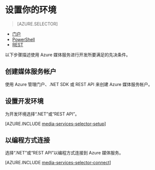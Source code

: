 <properties
	pageTitle="设置环境 | Azure"
	description="设置你的环境以使用 Azure 媒体服务进行开发。"
	services="media-services"
	documentationCenter=""
	authors="Juliako"
	manager="erikre"
	editor=""/>  


<tags
	ms.service="media-services"
	ms.date="06/22/2016"
	wacn.date=""/>

# 设置你的环境

> [AZURE.SELECTOR]
- [门户](/documentation/articles/media-services-create-account/)
- [PowerShell](/documentation/articles/media-services-manage-with-powershell/)
- [REST](https://msdn.microsoft.com/zh-cn/library/azure/dn167014.aspx) 
<a id="create_account"></a>

以下步骤描述使用 Azure 媒体服务进行开发所要满足的先决条件。

## 创建媒体服务帐户

使用 Azure 管理门户、.NET SDK 或 REST API 来创建 Azure 媒体服务帐户。

<a id="setup_dev_env"></a>
## 设置开发环境  

为开发环境选择“.NET”或“REST API”。

[AZURE.INCLUDE [media-services-selector-setup](../../includes/media-services-selector-setup.md)]

<a id="connect"></a>
## 以编程方式连接

选择“.NET”或“REST API”以编程方式连接到 Azure 媒体服务。

[AZURE.INCLUDE [media-services-selector-connect](../../includes/media-services-selector-connect.md)]

<!---HONumber=Mooncake_0815_2016-->